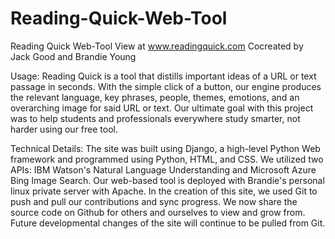 # Reading-Quick-Web-Tool
Reading Quick Web-Tool
View at www.readingquick.com
Cocreated by Jack Good and Brandie Young

Usage:
Reading Quick is a tool that distills important ideas of a URL or text passage in seconds. With the simple click of a button, our engine produces the relevant language, key phrases, people, themes, emotions, and an overarching image for said URL or text. Our ultimate goal with this project was to help students and professionals everywhere study smarter, not harder using our free tool.

Technical Details:
The site was built using Django, a high-level Python Web framework and programmed using Python, HTML, and CSS. We utilized two APIs: IBM Watson's Natural Language Understanding and Microsoft Azure Bing Image Search. Our web-based tool is deployed with Brandie's personal linux private server with Apache. In the creation of this site, we used Git to push and pull our contributions and sync progress. We now share the source code on Github for others and ourselves to view and grow from. Future developmental changes of the site will continue to be pulled from Git.
